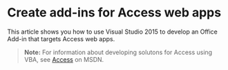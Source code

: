 # Create add-ins for Access web apps



This article shows you how to use Visual Studio 2015 to develop an Office Add-in that targets Access web apps.

>**Note:** For information about developing solutons for Access using VBA, see [Access](https://msdn.microsoft.com/en-us/library/fp179695.aspx) on MSDN.
